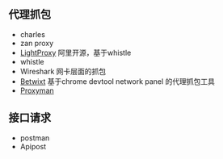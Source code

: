 ## 代理抓包
- charles
- zan proxy
- [LightProxy](https://github.com/alibaba/lightproxy) 阿里开源，基于whistle
- whistle
- Wireshark 网卡层面的抓包
- [Betwixt](https://github.com/kdzwinel/betwixt) 基于chrome devtool network panel 的代理抓包工具
- [Proxyman](https://github.com/ProxymanApp/Proxyman)
## 接口请求
- postman
- Apipost